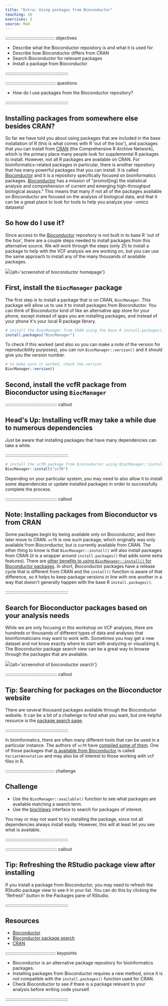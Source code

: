 ```yaml
---
title: "Extra: Using packages from Bioconductor"
teaching: 10
exercises: 3
source: Rmd
---
```


::::::::::::::::::::::::::::::::::::::: objectives

- Describe what the Bioconductor repository is and what it is used for
- Describe how Bioconductor differs from CRAN
- Search Bioconductor for relevant packages
- Install a package from Bioconductor

::::::::::::::::::::::::::::::::::::::::::::::::::

:::::::::::::::::::::::::::::::::::::::: questions

- How do I use packages from the Bioconductor repository?

::::::::::::::::::::::::::::::::::::::::::::::::::



## Installing packages from somewhere else besides CRAN?

So far we have told you about using packages that are included in the base installation of R (this is what comes with R 'out of the box'), and packages that you can install from [CRAN](https://cran.r-project.org/) (the Comprehensive R Archive Network), which is the primary place many people look for supplemental R packages to install. However, not all R packages are available on CRAN. For bioinformatics-related packages in particular, there is another repository that has many powerful packages that you can install. It is called [Bioconductor](https://bioconductor.org/) and it is a repository specifically focused on bioinformatics packages. [Bioconductor](https://bioconductor.org/) has a mission of "promot[ing] the statistical analysis and comprehension of current and emerging high-throughput biological assays." This means that many if not all of the packages available on Bioconductor are focused on the analysis of biological data, and that it can be a great place to look for tools to help you analyze your -omics datasets!

## So how do I use it?

Since access to the [Bioconductor](https://bioconductor.org/) repository is not built in to base R 'out of the box', there are a couple steps needed to install packages from this alternative source. We will work through the steps (only 2!) to install a package to help with the VCF analysis we are working on, but you can use the same approach to install any of the many thousands of available packages.

![](fig/bioconductor_website_screenshot.jpg){alt='screenshot of bioconductor homepage'}

## First, install the `BiocManager` package

The first step is to install a package that *is* on CRAN, `BiocManager`. This package will allow us to use it to install packages from Bioconductor. You can think of Bioconductor kind of like an alternative app store for your phone, except instead of apps you are installing packages, and instead of your phone it's your local R package library.


``` r
# install the BiocManager from CRAN using the base R install.packages() function
install.packages("BiocManager")
```

To check if this worked (and also so you can make a note of the version for reproducibility purposes), you can run `BiocManager::version()` and it should give you the version number.


``` r
# to make sure it worked, check the version
BiocManager::version()
```

## Second, install the vcfR package from Bioconductor using `BiocManager`

:::::::::::::::::::::::::::::::::::::::::  callout

## Head's Up: Installing vcfR may take a while due to numerous dependencies

Just be aware that installing packages that have many dependencies can take a while.

::::::::::::::::::::::::::::::::::::::::::::::::::


``` r
# install the vcfR package from bioconductor using BiocManager::install()
BiocManager::install("vcfR")
```

Depending on your particular system, you may need to also allow it to install some dependencies or update installed packages in order to successfully complete the process.

:::::::::::::::::::::::::::::::::::::::::  callout

## Note: Installing packages from Bioconductor vs from CRAN

Some packages begin by being available only on Bioconductor, and then later
move to CRAN. `vcfR` is one such package, which originally was only available
from Bioconductor, but is currently available from CRAN. The other thing to
know is that `BiocManager::install()` will also install packages from CRAN (it
is a wrapper around `install.packages()` that adds some extra features). There
are [other benefits to using `BiocManager::install()` for Bioconductor
packages](https://www.bioconductor.org/install/).
In short, Bioconductor packages
have a release cycle that is different from CRAN and the `install()` function
is aware of that difference, so it helps to keep package versions in line with
one another in a way that doesn't generally happen with the base R
`install.packages()`.

::::::::::::::::::::::::::::::::::::::::::::::::::

## Search for Bioconductor packages based on your analysis needs

While we are only focusing in this workshop on VCF analyses, there are hundreds or thousands of different types of data and analyses that bioinformaticians may want to work with. Sometimes you may get a new dataset and not know exactly where to start with analyzing or visualizing it. The Bioconductor package search view can be a great way to browse through the packages that are available.

![](fig/bioconductor_search.jpg){alt='screenshot of bioconductor search'}

:::::::::::::::::::::::::::::::::::::::::  callout

## Tip: Searching for packages on the Bioconductor website

There are several thousand packages available through the Bioconductor website.
It can be a bit of a challenge to find what you want, but one helpful resource
is the [package search page](https://bioconductor.org/packages/release/BiocViews.html#___Software).

::::::::::::::::::::::::::::::::::::::::::::::::::

In bioinformatics, there are often many different tools that can be used in a
particular instance. The authors of `vcfR` have [compiled some of
them](https://github.com/knausb/vcfR#software-that-produce-vcf-files). One of
those packages that [is available from
Bioconductor](https://bioconductor.org/packages/release/bioc/html/VariantAnnotation.html)
is called `VariantAnnotation` and may also be of interest to those working with
vcf files in R.

:::::::::::::::::::::::::::::::::::::::  challenge

## Challenge

- Use the `BiocManager::available()` function to see what packages are available matching a search term.
- Use the [biocViews](https://bioconductor.org/packages/release/BiocViews.html#___Software) interface to search for packages of interest.

You may or may not want to try installing the package, since not all dependencies always install easily. However, this will at least let you see what is available.


::::::::::::::::::::::::::::::::::::::::::::::::::

:::::::::::::::::::::::::::::::::::::::::  callout

## Tip: Refreshing the RStudio package view after installing

If you install a package from Bioconductor, you may need to refresh the RStudio package view to see it in your list. You can do this by clicking the "Refresh" button in the Packages pane of RStudio.

::::::::::::::::::::::::::::::::::::::::::::::::::

## Resources

- [Bioconductor](https://bioconductor.org/)
- [Bioconductor package search](https://bioconductor.org/packages/release/BiocViews.html#___Software)
- [CRAN](https://cran.r-project.org/)

:::::::::::::::::::::::::::::::::::::::: keypoints

- Bioconductor is an alternative package repository for bioinformatics packages.
- Installing packages from Bioconductor requires a new method, since it is not compatible with the `install.packages()` function used for CRAN.
- Check Bioconductor to see if there is a package relevant to your analysis before writing code yourself.

::::::::::::::::::::::::::::::::::::::::::::::::::


